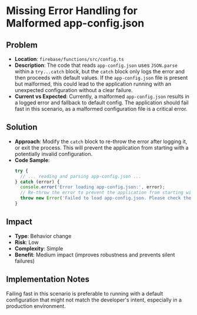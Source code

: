 # Missing Error Handling for Malformed app-config.json

## Problem
- **Location**: `firebase/functions/src/config.ts`
- **Description**: The code that reads `app-config.json` uses `JSON.parse` within a `try...catch` block, but the `catch` block only logs the error and then proceeds with default values. If the `app-config.json` file is present but malformed, this could lead to the application running with an unexpected configuration without a clear failure.
- **Current vs Expected**: Currently, a malformed `app-config.json` results in a logged error and fallback to default config. The application should fail fast in this scenario, as a malformed configuration file is a critical error.

## Solution
- **Approach**: Modify the `catch` block to re-throw the error after logging it, or exit the process. This will prevent the application from starting with a potentially invalid configuration.
- **Code Sample**:
  ```typescript
  try {
    // ... reading and parsing app-config.json ...
  } catch (error) {
    console.error('Error loading app-config.json:', error);
    // Re-throw the error to prevent the application from starting with a bad config
    throw new Error('Failed to load app-config.json. Please check the file for syntax errors.');
  }
  ```

## Impact
- **Type**: Behavior change
- **Risk**: Low
- **Complexity**: Simple
- **Benefit**: Medium impact (improves robustness and prevents silent failures)

## Implementation Notes
Failing fast in this scenario is preferable to running with a default configuration that might not match the developer's intent, especially in a production environment.